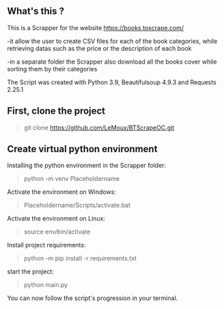
## What's this ?

This is a Scrapper for the website https://books.toscrape.com/

-it allow the user to create CSV files for each of the book categories, while retrieving datas such as the price or the description of each book

-in a separate folder the Scrapper also download all the books cover while sorting them by their categories

The Script was created with Python 3.9, Beautifulsoup 4.9.3 and Requests 2.25.1

## First, clone the project

 >git clone https://github.com/LeMoux/BTScrapeOC.git

## Create virtual python environment

Installing the python environment in the Scrapper folder:
 > python -m venv Placeholdername

Activate the environment on Windows:
 > Placeholdername/Scripts/activate.bat

Activate the environment on Linux:
 > source env/bin/activate
 
Install project requirements:
 > python -m pip install -r requirements.txt

start the project:

 > python main.py

You can now follow the script's progression in your terminal.
